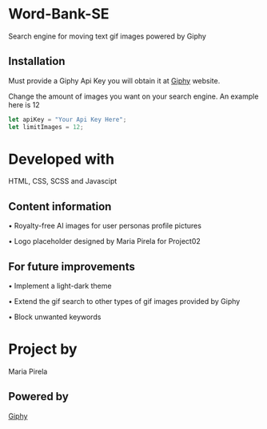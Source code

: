 # Word-Bank-SE
Search engine for moving text gif images powered by Giphy

## Installation

Must provide a Giphy Api Key you will obtain it at [Giphy](https://giphy.com/) website.

Change the amount of images you want on your search engine. An example here is 12

```javascript
let apiKey = "Your Api Key Here";
let limitImages = 12;
```

# Developed with
HTML, CSS, SCSS and Javascipt


## Content information

• Royalty-free AI images for user personas profile pictures

• Logo placeholder designed by Maria Pirela for Project02


## For future improvements

• Implement a light-dark theme

• Extend the gif search to other types of gif images provided by Giphy

• Block unwanted keywords


# Project by

Maria Pirela


## Powered by

[Giphy](https://giphy.com/)